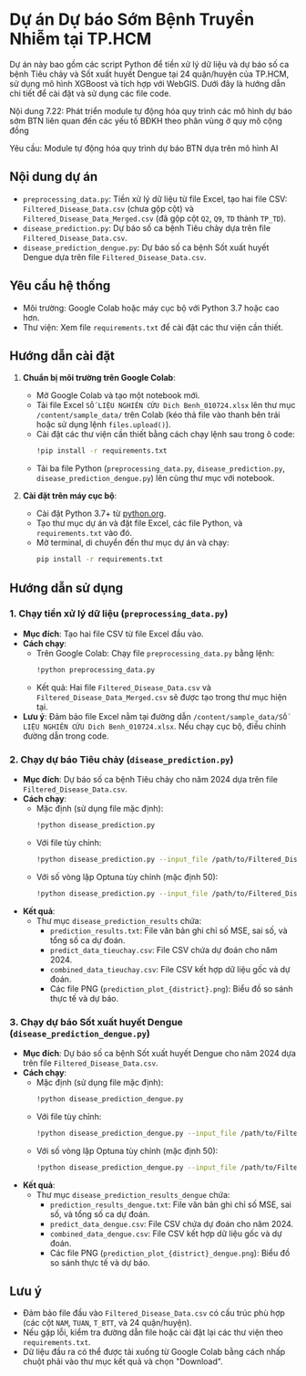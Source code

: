 # Dự án Dự báo Sớm Bệnh Truyền Nhiễm tại TP.HCM

Dự án này bao gồm các script Python để tiền xử lý dữ liệu và dự báo số ca bệnh Tiêu chảy và Sốt xuất huyết Dengue tại 24 quận/huyện của TP.HCM, sử dụng mô hình XGBoost và tích hợp với WebGIS. Dưới đây là hướng dẫn chi tiết để cài đặt và sử dụng các file code.

Nội dung 7.22: Phát triển module tự động hóa quy trình các mô hình dự báo sớm BTN liên quan đến các yếu tố BĐKH theo phân vùng ở quy mô cộng đồng	

Yêu cầu: Module tự động hóa quy trình dự báo BTN dựa trên mô hình AI

## Nội dung dự án

- `preprocessing_data.py`: Tiền xử lý dữ liệu từ file Excel, tạo hai file CSV: `Filtered_Disease_Data.csv` (chưa gộp cột) và `Filtered_Disease_Data_Merged.csv` (đã gộp cột `Q2`, `Q9`, `TD` thành `TP_TD`).
- `disease_prediction.py`: Dự báo số ca bệnh Tiêu chảy dựa trên file `Filtered_Disease_Data.csv`.
- `disease_prediction_dengue.py`: Dự báo số ca bệnh Sốt xuất huyết Dengue dựa trên file `Filtered_Disease_Data.csv`.

## Yêu cầu hệ thống

- Môi trường: Google Colab hoặc máy cục bộ với Python 3.7 hoặc cao hơn.
- Thư viện: Xem file `requirements.txt` để cài đặt các thư viện cần thiết.

## Hướng dẫn cài đặt

1. **Chuẩn bị môi trường trên Google Colab**:
   - Mở Google Colab và tạo một notebook mới.
   - Tải file Excel `SỐ LIỆU NGHIÊN CỨU Dich Benh_010724.xlsx` lên thư mục `/content/sample_data/` trên Colab (kéo thả file vào thanh bên trái hoặc sử dụng lệnh `files.upload()`).
   - Cài đặt các thư viện cần thiết bằng cách chạy lệnh sau trong ô code:
     ```bash
     !pip install -r requirements.txt
     ```
   - Tải ba file Python (`preprocessing_data.py`, `disease_prediction.py`, `disease_prediction_dengue.py`) lên cùng thư mục với notebook.

2. **Cài đặt trên máy cục bộ**:
   - Cài đặt Python 3.7+ từ [python.org](https://www.python.org/downloads/).
   - Tạo thư mục dự án và đặt file Excel, các file Python, và `requirements.txt` vào đó.
   - Mở terminal, di chuyển đến thư mục dự án và chạy:
     ```bash
     pip install -r requirements.txt
     ```

## Hướng dẫn sử dụng

### 1. Chạy tiền xử lý dữ liệu (`preprocessing_data.py`)
- **Mục đích**: Tạo hai file CSV từ file Excel đầu vào.
- **Cách chạy**:
  - Trên Google Colab: Chạy file `preprocessing_data.py` bằng lệnh:
    ```bash
    !python preprocessing_data.py
    ```
  - Kết quả: Hai file `Filtered_Disease_Data.csv` và `Filtered_Disease_Data_Merged.csv` sẽ được tạo trong thư mục hiện tại.
- **Lưu ý**: Đảm bảo file Excel nằm tại đường dẫn `/content/sample_data/SỐ LIỆU NGHIÊN CỨU Dich Benh_010724.xlsx`. Nếu chạy cục bộ, điều chỉnh đường dẫn trong code.

### 2. Chạy dự báo Tiêu chảy (`disease_prediction.py`)
- **Mục đích**: Dự báo số ca bệnh Tiêu chảy cho năm 2024 dựa trên file `Filtered_Disease_Data.csv`.
- **Cách chạy**:
  - Mặc định (sử dụng file mặc định):
    ```bash
    !python disease_prediction.py
    ```
  - Với file tùy chỉnh:
    ```bash
    !python disease_prediction.py --input_file /path/to/Filtered_Disease_Data.csv
    ```
  - Với số vòng lặp Optuna tùy chỉnh (mặc định 50):
    ```bash
    !python disease_prediction.py --input_file /path/to/Filtered_Disease_Data.csv --n_trials 100
    ```
- **Kết quả**:
  - Thư mục `disease_prediction_results` chứa:
    - `prediction_results.txt`: File văn bản ghi chỉ số MSE, sai số, và tổng số ca dự đoán.
    - `predict_data_tieuchay.csv`: File CSV chứa dự đoán cho năm 2024.
    - `combined_data_tieuchay.csv`: File CSV kết hợp dữ liệu gốc và dự đoán.
    - Các file PNG (`prediction_plot_{district}.png`): Biểu đồ so sánh thực tế và dự báo.

### 3. Chạy dự báo Sốt xuất huyết Dengue (`disease_prediction_dengue.py`)
- **Mục đích**: Dự báo số ca bệnh Sốt xuất huyết Dengue cho năm 2024 dựa trên file `Filtered_Disease_Data.csv`.
- **Cách chạy**:
  - Mặc định (sử dụng file mặc định):
    ```bash
    !python disease_prediction_dengue.py
    ```
  - Với file tùy chỉnh:
    ```bash
    !python disease_prediction_dengue.py --input_file /path/to/Filtered_Disease_Data.csv
    ```
  - Với số vòng lặp Optuna tùy chỉnh (mặc định 50):
    ```bash
    !python disease_prediction_dengue.py --input_file /path/to/Filtered_Disease_Data.csv --n_trials 100
    ```
- **Kết quả**:
  - Thư mục `disease_prediction_results_dengue` chứa:
    - `prediction_results_dengue.txt`: File văn bản ghi chỉ số MSE, sai số, và tổng số ca dự đoán.
    - `predict_data_dengue.csv`: File CSV chứa dự đoán cho năm 2024.
    - `combined_data_dengue.csv`: File CSV kết hợp dữ liệu gốc và dự đoán.
    - Các file PNG (`prediction_plot_{district}_dengue.png`): Biểu đồ so sánh thực tế và dự báo.

## Lưu ý
- Đảm bảo file đầu vào `Filtered_Disease_Data.csv` có cấu trúc phù hợp (các cột `NAM`, `TUAN`, `T_BTT`, và 24 quận/huyện).
- Nếu gặp lỗi, kiểm tra đường dẫn file hoặc cài đặt lại các thư viện theo `requirements.txt`.
- Dữ liệu đầu ra có thể được tải xuống từ Google Colab bằng cách nhấp chuột phải vào thư mục kết quả và chọn "Download".


